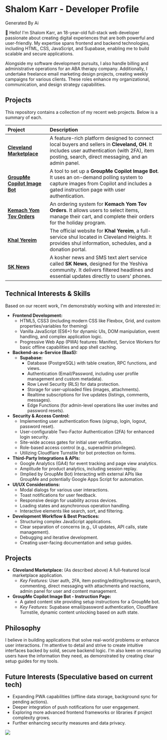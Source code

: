 # Shalom Karr - Developer Profile

Generated By Ai

👋 Hello! I'm Shalom Karr, an 18-year-old full-stack web developer passionate about creating digital experiences that are both powerful and user-friendly. My expertise spans frontend and backend technologies, including HTML, CSS, JavaScript, and Supabase, enabling me to build scalable and secure applications.

Alongside my software development pursuits, I also handle billing and administrative operations for an ABA therapy company. Additionally, I undertake freelance email marketing design projects, creating weekly campaigns for various clients. These roles enhance my organizational, communication, and design strategy capabilities.

## Projects

This repository contains a collection of my recent web projects. Below is a summary of each.

| Project | Description |
| :--- | :--- |
| **[Cleveland Marketplace](./cleveland-marketplace/)** | A feature-rich platform designed to connect local buyers and sellers in **Cleveland, OH**. It includes user authentication (with 2FA), item posting, search, direct messaging, and an admin panel. |
| **[GroupMe Copilot Image Bot](./ai/)** | A tool to set up a **GroupMe Copilot Image Bot**. It uses an on-demand polling system to capture images from Copilot and includes a gated instruction page with user authentication. |
| **[Kemach Yom Tov Orders](./kemach/)** | An ordering system for **Kemach Yom Tov Orders**. It allows users to select items, manage their cart, and complete their orders for the holiday program. |
| **[Khal Yereim](./khal-yereim/)** | The official website for **Khal Yereim**, a full-service shul located in Cleveland Heights. It provides shul information, schedules, and a donation portal. |
| **[SK News](./sk-news/)** | A kosher news and SMS text alert service called **SK News**, designed for the Yeshiva community. It delivers filtered headlines and essential updates directly to users' phones. |

## Technical Interests & Skills

Based on our recent work, I'm demonstrably working with and interested in:

*   **Frontend Development:**
    *   HTML5, CSS3 (including modern CSS like Flexbox, Grid, and custom properties/variables for theming)
    *   Vanilla JavaScript (ES6+) for dynamic UIs, DOM manipulation, event handling, and complex application logic.
    *   Progressive Web App (PWA) features: Manifest, Service Workers for basic offline capabilities and app shell caching.
*   **Backend-as-a-Service (BaaS):**
    *   **Supabase:**
        *   Database (PostgreSQL) with table creation, RPC functions, and views.
        *   Authentication (Email/Password, including user profile management and custom metadata).
        *   Row Level Security (RLS) for data protection.
        *   Storage for user-uploaded files (images, attachments).
        *   Realtime subscriptions for live updates (listings, comments, messages).
        *   Edge Functions (for admin-level operations like user invites and password resets).
*   **Security & Access Control:**
    *   Implementing user authentication flows (signup, login, logout, password reset).
    *   User-configurable Two-Factor Authentication (2FA) for enhanced login security.
    *   Site-wide access gates for initial user verification.
    *   Role-based access control (e.g., superadmin privileges).
    *   Utilizing Cloudflare Turnstile for bot protection on forms.
*   **Third-Party Integrations & APIs:**
    *   Google Analytics (GA4) for event tracking and page view analytics.
    *   Amplitude for product analytics, including session replay.
    *   (Implied by GroupMe Bot) Interacting with external APIs like GroupMe and potentially Google Apps Script for automation.
*   **UI/UX Considerations:**
    *   Modal dialogs for various user interactions.
    *   Toast notifications for user feedback.
    *   Responsive design for usability across devices.
    *   Loading states and asynchronous operation handling.
    *   Interactive elements like search, sort, and filtering.
*   **Development Workflow & Best Practices:**
    *   Structuring complex JavaScript applications.
    *   Clear separation of concerns (e.g., UI updates, API calls, state management).
    *   Debugging and iterative development.
    *   Creating user-facing documentation and setup guides.

## Projects

*   **Cleveland Marketplace:** (As described above) A full-featured local marketplace application.
    *   *Key Features:* User auth, 2FA, item posting/editing/browsing, search, commenting, direct messaging with attachments and reactions, admin panel for user and content management.
*   **GroupMe Copilot Image Bot - Instruction Page:**
    *   A gated content site providing setup instructions for a GroupMe bot.
    *   *Key Features:* Supabase email/password authentication, Cloudflare Turnstile, dynamic content unlocking based on auth state.

## Philosophy

I believe in building applications that solve real-world problems or enhance user interactions. I'm attentive to detail and strive to create intuitive interfaces backed by solid, secure backend logic. I'm also keen on ensuring users have the information they need, as demonstrated by creating clear setup guides for my tools.

## Future Interests (Speculative based on current tech)

*   Expanding PWA capabilities (offline data storage, background sync for pending actions).
*   Deeper integration of push notifications for user engagement.
*   Exploring more advanced frontend frameworks or libraries if project complexity grows.
*   Further enhancing security measures and data privacy.

[![](https://github.com/Shalom-karr/Shalom-karr/blob/main/chat.svg)](https://github.com/Shalom-karr)
